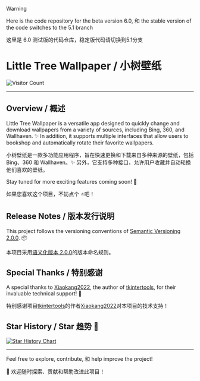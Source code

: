 > [!WARNING]
> Here is the code repository for the beta version 6.0, 和 the stable version of the code switches to the 5.1 branch
> 
> 这里是 6.0 测试版的代码仓库，稳定版代码请切换到5.1分支

# Little Tree Wallpaper / 小树壁纸 

<!--![logo](https://github.com/user-attachments/assets/064cab06-d6bd-4b68-b03a-d9ad37697acd)-->

![Visitor Count](http://estruyf-github.azurewebsites.net/api/VisitorHit?user=shu-shu-1&repo=Xiaoshu-Wallpaper&countColor=%237B1E7B)

---


## Overview / 概述

Little Tree Wallpaper is a versatile app designed to quickly change and download wallpapers from a variety of sources, including Bing, 360, and Wallhaven. ✨ In addition, it supports multiple interfaces that allow users to bookshop and automatically rotate their favorite wallpapers.

小树壁纸是一款多功能应用程序，旨在快速更换和下载来自多种来源的壁纸，包括 Bing、360 和 Wallhaven。✨ 另外，它支持多种接口，允许用户收藏并自动轮换他们喜欢的壁纸。

Stay tuned for more exciting features coming soon! 🎉

如果您喜欢这个项目，不妨点个 ⭐️吧！

## Release Notes / 版本发行说明

This project follows the versioning conventions of [Semantic Versioning 2.0.0](https://semver.org/). 📦

本项目采用[语义化版本 2.0.0](https://semver.org/lang/zh-CN/)的版本命名规则。

## Special Thanks / 特别感谢

A special thanks to [Xiaokang2022](https://github.com/Xiaokang2022), the author of [tkintertools](https://github.com/Xiaokang2022/tkintertools), for their invaluable technical support! 🙏

特别感谢项目[tkintertools](https://github.com/Xiaokang2022/tkintertools)的作者[Xiaokang2022](https://github.com/Xiaokang2022)对本项目的技术支持！

## Star History / Star 趋势 🌟

[![Star History Chart](https://api.star-history.com/svg?repos=shu-shu-1/Xiaoshu-Wallpaper&type=Date)](https://star-history.com/#shu-shu-1/BingWallpaper&Date)

---

Feel free to explore, contribute, 和 help improve the project! 

🚀 欢迎随时探索、贡献和帮助改进此项目！
